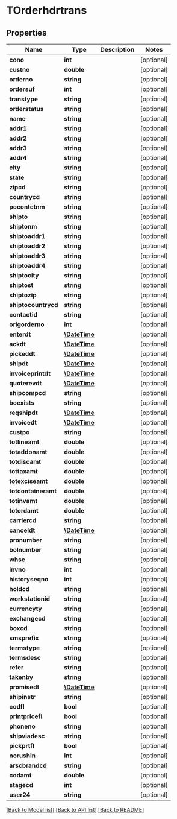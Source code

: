 # TOrderhdrtrans

## Properties
Name | Type | Description | Notes
------------ | ------------- | ------------- | -------------
**cono** | **int** |  | [optional] 
**custno** | **double** |  | [optional] 
**orderno** | **string** |  | [optional] 
**ordersuf** | **int** |  | [optional] 
**transtype** | **string** |  | [optional] 
**orderstatus** | **string** |  | [optional] 
**name** | **string** |  | [optional] 
**addr1** | **string** |  | [optional] 
**addr2** | **string** |  | [optional] 
**addr3** | **string** |  | [optional] 
**addr4** | **string** |  | [optional] 
**city** | **string** |  | [optional] 
**state** | **string** |  | [optional] 
**zipcd** | **string** |  | [optional] 
**countrycd** | **string** |  | [optional] 
**pocontctnm** | **string** |  | [optional] 
**shipto** | **string** |  | [optional] 
**shiptonm** | **string** |  | [optional] 
**shiptoaddr1** | **string** |  | [optional] 
**shiptoaddr2** | **string** |  | [optional] 
**shiptoaddr3** | **string** |  | [optional] 
**shiptoaddr4** | **string** |  | [optional] 
**shiptocity** | **string** |  | [optional] 
**shiptost** | **string** |  | [optional] 
**shiptozip** | **string** |  | [optional] 
**shiptocountrycd** | **string** |  | [optional] 
**contactid** | **string** |  | [optional] 
**origorderno** | **int** |  | [optional] 
**enterdt** | [**\DateTime**](\DateTime.md) |  | [optional] 
**ackdt** | [**\DateTime**](\DateTime.md) |  | [optional] 
**pickeddt** | [**\DateTime**](\DateTime.md) |  | [optional] 
**shipdt** | [**\DateTime**](\DateTime.md) |  | [optional] 
**invoiceprintdt** | [**\DateTime**](\DateTime.md) |  | [optional] 
**quoterevdt** | [**\DateTime**](\DateTime.md) |  | [optional] 
**shipcompcd** | **string** |  | [optional] 
**boexists** | **string** |  | [optional] 
**reqshipdt** | [**\DateTime**](\DateTime.md) |  | [optional] 
**invoicedt** | [**\DateTime**](\DateTime.md) |  | [optional] 
**custpo** | **string** |  | [optional] 
**totlineamt** | **double** |  | [optional] 
**totaddonamt** | **double** |  | [optional] 
**totdiscamt** | **double** |  | [optional] 
**tottaxamt** | **double** |  | [optional] 
**totexciseamt** | **double** |  | [optional] 
**totcontaineramt** | **double** |  | [optional] 
**totinvamt** | **double** |  | [optional] 
**totordamt** | **double** |  | [optional] 
**carriercd** | **string** |  | [optional] 
**canceldt** | [**\DateTime**](\DateTime.md) |  | [optional] 
**pronumber** | **string** |  | [optional] 
**bolnumber** | **string** |  | [optional] 
**whse** | **string** |  | [optional] 
**invno** | **int** |  | [optional] 
**historyseqno** | **int** |  | [optional] 
**holdcd** | **string** |  | [optional] 
**workstationid** | **string** |  | [optional] 
**currencyty** | **string** |  | [optional] 
**exchangecd** | **string** |  | [optional] 
**boxcd** | **string** |  | [optional] 
**smsprefix** | **string** |  | [optional] 
**termstype** | **string** |  | [optional] 
**termsdesc** | **string** |  | [optional] 
**refer** | **string** |  | [optional] 
**takenby** | **string** |  | [optional] 
**promisedt** | [**\DateTime**](\DateTime.md) |  | [optional] 
**shipinstr** | **string** |  | [optional] 
**codfl** | **bool** |  | [optional] 
**printpricefl** | **bool** |  | [optional] 
**phoneno** | **string** |  | [optional] 
**shipviadesc** | **string** |  | [optional] 
**pickprtfl** | **bool** |  | [optional] 
**norushln** | **int** |  | [optional] 
**arscbrandcd** | **string** |  | [optional] 
**codamt** | **double** |  | [optional] 
**stagecd** | **int** |  | [optional] 
**user24** | **string** |  | [optional] 

[[Back to Model list]](../README.md#documentation-for-models) [[Back to API list]](../README.md#documentation-for-api-endpoints) [[Back to README]](../README.md)


